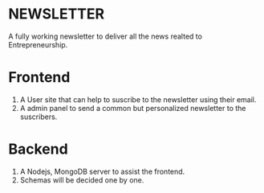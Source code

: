 # NEWSLETTER 
A fully working newsletter to deliver all the news realted to Entrepreneurship. 

# Frontend 
1. A User site that can help to suscribe to the newsletter using their email.
2. A admin panel to send a common but personalized newsletter to the suscribers.

# Backend
1. A Nodejs, MongoDB server to assist the frontend. 
2. Schemas will be decided one by one.
